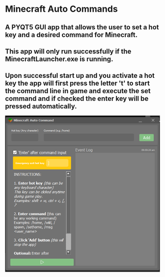 # Minecraft Auto Commands
## A PYQT5 GUI app that allows the user to set a hot key and a desired command for Minecraft.

## This app will only run successfully if the MinecraftLauncher.exe is running.
## Upon successful start up and you activate a hot key the app will first press the letter 't' to start the command line in game and execute the set command and if checked the enter key will be pressed automatically.

![Gui_main](https://raw.githubusercontent.com/g-ulrich/MinecraftCommands/master/images/app.png)
